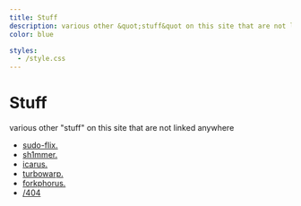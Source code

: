 ```yaml
---
title: Stuff
description: various other &quot;stuff&quot on this site that are not linked in nav 
color: blue

styles:
  - /style.css
---
```


# Stuff
 various other "stuff" on this site that are not linked anywhere

* <a class="no-style socials fli" href="https://sudo-flix.t3rm1n4l.dev/">sudo-flix.</a>
* <a class="no-style socials fli" href="https://sh1mmer.t3rm1n4l.dev/">sh1mmer.</a>
* <a class="no-style socials fli" href="https://icarus.t3rm1n4l.dev/">icarus.</a>
* <a class="no-style socials fli" href="https://turbowarp.t3rm1n4l.dev/">turbowarp.</a>
* <a class="no-style socials fli" href="https://forkphorus.t3rm1n4l.dev/">forkphorus.</a>
* <a class="no-style socials fli" href="/404/">/404</a>
